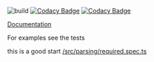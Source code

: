 ![build](https://github.com/ntix/parsing/workflows/Build/badge.svg)
[![Codacy Badge](https://app.codacy.com/project/badge/Grade/7203942727404d738cdc719ca37e6dc8)](https://app.codacy.com/gh/ntix/parsing/dashboard?utm_source=gh&utm_medium=referral&utm_content=&utm_campaign=Badge_grade)
[![Codacy Badge](https://app.codacy.com/project/badge/Coverage/7203942727404d738cdc719ca37e6dc8)](https://app.codacy.com/gh/ntix/parsing/dashboard?utm_source=gh&utm_medium=referral&utm_content=&utm_campaign=Badge_coverage)

[Documentation](https://ntix.github.io/parsing/)

For examples see the tests

this is a good start [/src/parsing/required.spec.ts](src/parsing/required.spec.ts)
